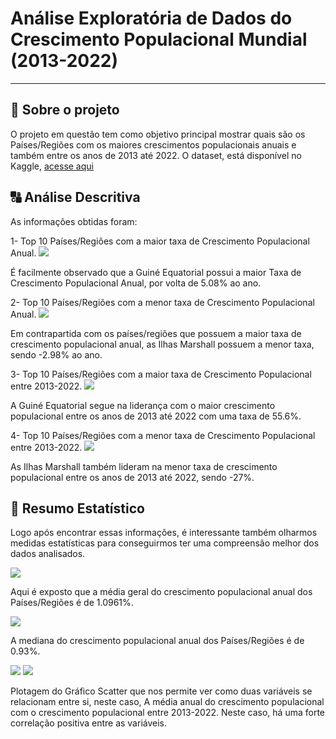 # Análise Exploratória de Dados do Crescimento Populacional Mundial (2013-2022)

****

## 🔭 Sobre o projeto

O projeto em questão tem como objetivo principal mostrar quais são os Países/Regiões com os maiores crescimentos populacionais anuais e também entre os anos de 2013 até 2022.
O dataset, está disponível no Kaggle, <a href="https://www.kaggle.com/datasets/meeratif/growth-of-population" target="_blank">acesse aqui</a>

## 🔠 Análise Descritiva

As informações obtidas foram:

1- Top 10 Países/Regiões com a maior taxa de Crescimento Populacional Anual.
<img src="https://i.ibb.co/F42T7y8/Captura-de-Tela-109.png">

É facilmente observado que a Guiné Equatorial possui a maior Taxa de Crescimento Populacional Anual, por volta de 5.08% ao ano.

2- Top 10 Países/Regiões com a menor taxa de Crescimento Populacional Anual.
<img src="https://i.ibb.co/8DrCj6Z/Captura-de-Tela-110.png">

Em contrapartida com os países/regiões que possuem a maior taxa de crescimento populacional anual, as Ilhas Marshall possuem a menor taxa, sendo -2.98% ao ano. 

3- Top 10 Países/Regiões com a maior taxa de Crescimento Populacional entre 2013-2022.
<img src="https://i.ibb.co/b2ZBFTj/Captura-de-Tela-111.png">

A Guiné Equatorial segue na liderança com o maior crescimento populacional entre os anos de 2013 até 2022 com uma taxa de 55.6%.

4- Top 10 Países/Regiões com a menor taxa de Crescimento Populacional entre 2013-2022.
<img src="https://i.ibb.co/477x0kp/Captura-de-Tela-112.png">

As Ilhas Marshall também lideram na menor taxa de crescimento populacional entre os anos de 2013 até 2022, sendo -27%.

## 🔢 Resumo Estatístico

Logo após encontrar essas informações, é interessante também olharmos medidas estatísticas para conseguirmos ter uma compreensão melhor dos dados analisados.

<img src="https://i.ibb.co/6vykVns/Captura-de-Tela-114.png">

Aqui é exposto que a média geral do crescimento populacional anual dos Países/Regiões é de 1.0961%.

<img src="https://i.ibb.co/6Yt4SkR/Captura-de-Tela-115.png">

A mediana do crescimento populacional anual dos Países/Regiões é de 0.93%.

<img src="https://i.ibb.co/VCLGMTq/Captura-de-Tela-116.png">

<img src="https://i.ibb.co/XtTH6HH/Captura-de-Tela-117.png">

Plotagem do Gráfico Scatter que nos permite ver como duas variáveis se relacionam entre si, neste caso, A média anual do crescimento populacional com o crescimento populacional entre 2013-2022. Neste caso, há uma forte correlação positiva entre as variáveis.
